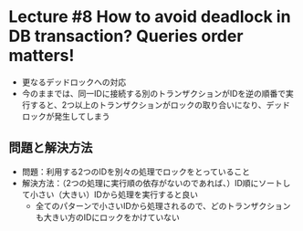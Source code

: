 # Lecture #8 How to avoid deadlock in DB transaction? Queries order matters!

- 更なるデッドロックへの対応
- 今のままでは、同一IDに接続する別のトランザクションがIDを逆の順番で実行すると、2つ以上のトランザクションがロックの取り合いになり、デッドロックが発生してしまう

## 問題と解決方法

- 問題：利用する2つのIDを別々の処理でロックをとっていること
- 解決方法：（2つの処理に実行順の依存がないのであれば、）ID順にソートして小さい（大きい）IDから処理を実行すると良い
  - 全てのパターンで小さいIDから処理されるので、どのトランザクションも大きい方のIDにロックをかけていない
